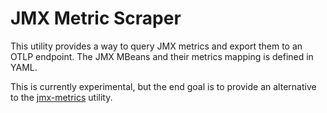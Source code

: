 # JMX Metric Scraper

This utility provides a way to query JMX metrics and export them to an OTLP endpoint.
The JMX MBeans and their metrics mapping is defined in YAML.

This is currently experimental, but the end goal is to provide an alternative to the [jmx-metrics](../jmx-metrics/README.md) utility.
